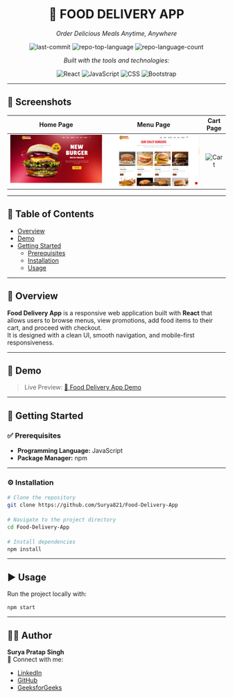 <div id="top"></div>

<div align="center">

# 🍴 FOOD DELIVERY APP  
*Order Delicious Meals Anytime, Anywhere*

![last-commit](https://img.shields.io/github/last-commit/Surya821/Food-Delivery-App?style=flat&logo=git&logoColor=white&color=ff4d4d)
![repo-top-language](https://img.shields.io/github/languages/top/Surya821/Food-Delivery-App?style=flat&color=ff4d4d)
![repo-language-count](https://img.shields.io/github/languages/count/Surya821/Food-Delivery-App?style=flat&color=ff4d4d)

*Built with the tools and technologies:*

![React](https://img.shields.io/badge/React-20232A.svg?style=flat&logo=React&logoColor=61DAFB)
![JavaScript](https://img.shields.io/badge/JavaScript-F7DF1E.svg?style=flat&logo=JavaScript&logoColor=black)
![CSS](https://img.shields.io/badge/CSS-1572B6.svg?style=flat&logo=css3&logoColor=white)
![Bootstrap](https://img.shields.io/badge/Bootstrap-7952B3.svg?style=flat&logo=bootstrap&logoColor=white)

</div>

---

## 📸 Screenshots

| Home Page | Menu Page | Cart Page |
| :--: | :--: | :--: |
| ![Home](screenshots/home.png) | ![Menu](screenshots/menu.png) | ![Cart](screenshots/cart.png) |

---

## 📑 Table of Contents

- [Overview](#-overview)
- [Demo](#-demo)
- [Getting Started](#-getting-started)
  - [Prerequisites](#-prerequisites)
  - [Installation](#-installation)
  - [Usage](#-usage)

---

## 🧐 Overview  

**Food Delivery App** is a responsive web application built with **React** that allows users to browse menus, view promotions, add food items to their cart, and proceed with checkout.  
It is designed with a clean UI, smooth navigation, and mobile-first responsiveness.

---

## 🔗 Demo  

> Live Preview: [🍔 Food Delivery App Demo](https://your-live-demo-link.vercel.app/)  

---

## 🚀 Getting Started  

### ✅ Prerequisites  

- **Programming Language:** JavaScript  
- **Package Manager:** npm  

---

### ⚙️ Installation  

```bash
# Clone the repository
git clone https://github.com/Surya821/Food-Delivery-App

# Navigate to the project directory
cd Food-Delivery-App

# Install dependencies
npm install
```


---

## ▶️ Usage
Run the project locally with:
```
npm start
```

---

## 👨‍💻 Author  

**Surya Pratap Singh**  <br/>
🔗 Connect with me:  <br/>
- [LinkedIn](https://www.linkedin.com/in/surya-pratap-singh1) <br/> 
- [GitHub](https://github.com/Surya821)  <br/>
- [GeeksforGeeks](https://www.geeksforgeeks.org/user/surya_pratap/)  <br/>
